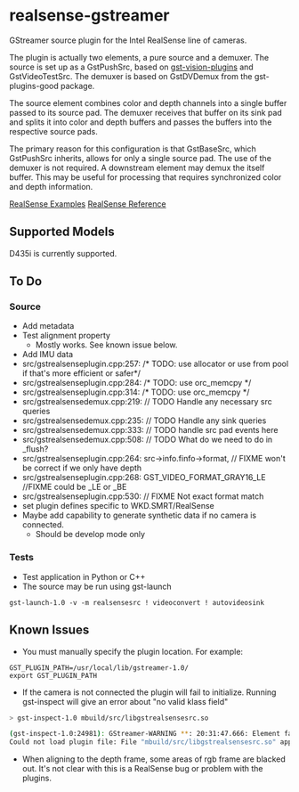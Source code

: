 # realsense-gstreamer

GStreamer source plugin for the Intel RealSense line of cameras. 

The plugin is actually two elements, a pure source and a demuxer. The source is set up as a GstPushSrc, based on [gst-vision-plugins](https://github.com/joshdoe/gst-plugins-vision) and GstVideoTestSrc. The demuxer is based on GstDVDemux from the gst-plugins-good package. 

The source element combines color and depth channels into a single buffer passed to its source pad. The demuxer receives that buffer on its sink pad and splits it into color and depth buffers and passes the buffers into the respective source pads. 

The primary reason for this configuration is that GstBaseSrc, which GstPushSrc inherits, allows for only a single source pad. The use of the demuxer is not required. A downstream element may demux the itself buffer. This may be useful for processing that requires synchronized color and depth information.

[RealSense Examples](https://github.com/IntelRealSense/librealsense/tree/master/examples)
[RealSense Reference](https://dev.intelrealsense.com/docs/api-architecture)

## Supported Models
D435i is currently supported.

## To Do
### Source
- Add metadata
- Test alignment property
    - Mostly works. See known issue below.
- Add IMU data
- src/gstrealsenseplugin.cpp:257:  /* TODO: use allocator or use from pool if that's more efficient or safer*/
- src/gstrealsenseplugin.cpp:284:      /* TODO: use orc_memcpy */
- src/gstrealsenseplugin.cpp:314:      /* TODO: use orc_memcpy */
- src/gstrealsensedemux.cpp:219:  // TODO Handle any necessary src queries
- src/gstrealsensedemux.cpp:235:  // TODO Handle any sink queries
- src/gstrealsensedemux.cpp:333:    // TODO handle src pad events here
- src/gstrealsensedemux.cpp:508:  // TODO What do we need to do in _flush?
- src/gstrealsenseplugin.cpp:264:    src->info.finfo->format, // FIXME won't be correct if we only have depth
- src/gstrealsenseplugin.cpp:268:    GST_VIDEO_FORMAT_GRAY16_LE //FIXME could be _LE or _BE
- src/gstrealsenseplugin.cpp:530:          // FIXME Not exact format match
- set plugin defines specific to WKD.SMRT/RealSense
- Maybe add capability to generate synthetic data if no camera is connected.
    - Should be develop mode only

### Tests
- Test application in Python or C++
- The source may be run using gst-launch
```
gst-launch-1.0 -v -m realsensesrc ! videoconvert ! autovideosink
```

## Known Issues
- You must manually specify the plugin location. For example:
```
GST_PLUGIN_PATH=/usr/local/lib/gstreamer-1.0/
export GST_PLUGIN_PATH
```
- If the camera is not connected the plugin will fail to initialize. Running gst-inspect will give an error about "no valid klass field"

```bash
> gst-inspect-1.0 mbuild/src/libgstrealsensesrc.so

(gst-inspect-1.0:24981): GStreamer-WARNING **: 20:31:47.666: Element factory metadata for 'realsensesrc' has no valid klass field
Could not load plugin file: File "mbuild/src/libgstrealsensesrc.so" appears to be a GStreamer plugin, but it failed to initialize
```
- When aligning to the depth frame, some areas of rgb frame are blacked out. It's not clear with this is a RealSense bug or problem with the plugins. 